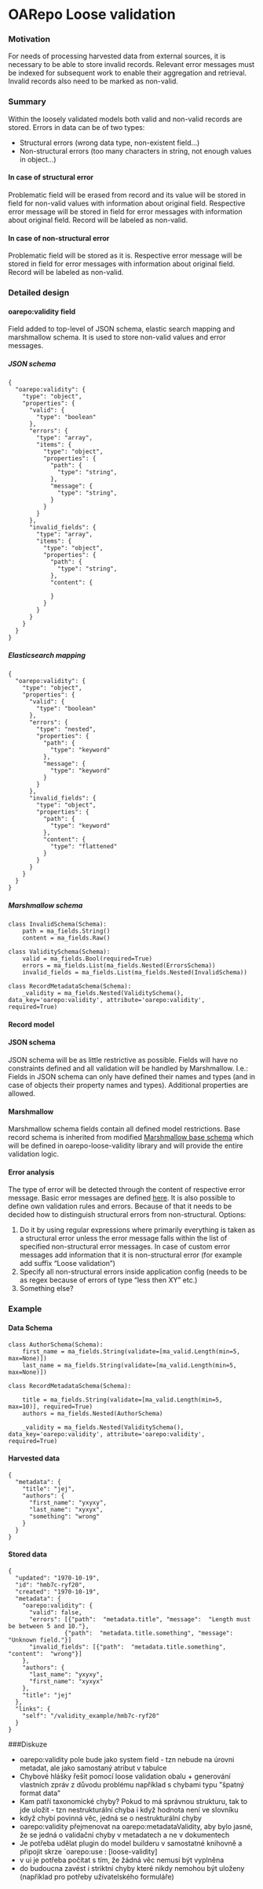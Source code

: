 # OARepo Loose validation 

### Motivation

For needs of processing harvested data from external sources, it is necessary to be able to store invalid records. Relevant error messages must be indexed for subsequent work to enable their aggregation and retrieval. Invalid records also need to be marked as non-valid. 
### Summary

Within the loosely validated models both valid and non-valid records are stored. Errors in data can be of two types:

- Structural errors (wrong data type, non-existent field…)
- Non-structural errors (too many characters in string, not enough values in object…)

#### In case of structural error
Problematic field will be erased from record and its value will be stored in field for non-valid values with information about original field. Respective error message will be stored in field for error messages with information about original field. Record will be labeled as non-valid.

#### In case of non-structural error
Problematic field will be stored as it is. Respective error message will be stored in field for error messages with information about original field. Record will be labeled as non-valid.

### Detailed design
#### oarepo:validity field
Field added to top-level of JSON schema, elastic search mapping and marshmallow schema.  It is used to store non-valid values and error messages.
##### JSON schema
```
{
  "oarepo:validity": {
    "type": "object",
    "properties": {
      "valid": {
        "type": "boolean"
      },
      "errors": {
        "type": "array",
        "items": {
          "type": "object",
          "properties": {
            "path": {
              "type": "string",
            },
            "message": {
              "type": "string",
            }
          }
        }
      },
      "invalid_fields": {
        "type": "array",
        "items": {
          "type": "object",
          "properties": {
            "path": {
              "type": "string",
            },
            "content": {
              
            }
          }
        }
      }
    }
  }
}
```
##### Elasticsearch mapping
```
{
  "oarepo:validity": {
    "type": "object",
    "properties": {
      "valid": {
        "type": "boolean"
      },
      "errors": {
        "type": "nested",
        "properties": {
          "path": {
            "type": "keyword"
          },
          "message": {
            "type": "keyword"
          }
        }
      },
      "invalid_fields": {
        "type": "object",
        "properties": {
          "path": {
            "type": "keyword"
          },
          "content": {
            "type": "flattened"
          }
        }
      }
    }
  }
}
```
##### Marshmallow schema
```
class InvalidSchema(Schema):
    path = ma_fields.String()
    content = ma_fields.Raw()

class ValiditySchema(Schema):
    valid = ma_fields.Bool(required=True)
    errors = ma_fields.List(ma_fields.Nested(ErrorsSchema))
    invalid_fields = ma_fields.List(ma_fields.Nested(InvalidSchema))

class RecordMetadataSchema(Schema):
    _validity = ma_fields.Nested(ValiditySchema(), data_key='oarepo:validity', attribute='oarepo:validity', required=True)

```
#### Record model
#### JSON schema
JSON schema will be as little restrictive as possible. Fields will have no constraints defined and all validation will be handled by Marshmallow. I.e.: Fields in JSON schema can only have defined their names and types (and in case of objects their property names and types). Additional properties are allowed.
#### Marshmallow
Marshmallow schema fields contain all defined model restrictions. Base record schema is inherited from modified [Marshmallow base schema](https://github.com/marshmallow-code/marshmallow/blob/dev/src/marshmallow/schema.py) which will be defined in oarepo-loose-validity library and will provide the entire validation logic.
#### Error analysis
The type of error will be detected through the content of respective error message. Basic error messages are defined [here](https://github.com/marshmallow-code/marshmallow/blob/dev/src/marshmallow/validate.py). It is also possible to define own validation rules and errors. Because of that it needs to be decided how to distinguish structural errors from non-structural.
Options:

1) Do it by using regular expressions where primarily everything is taken as a structural error unless the error message falls within the list of specified non-structural error messages. In case of custom error messages add information that it is non-structural error (for example add suffix “Loose validation”)
2) Specify all non-structural errors inside application config (needs to be as regex because of errors of type “less then XY” etc.)
3) Something else?

### Example
#### Data Schema
```
class AuthorSchema(Schema):
    first_name = ma_fields.String(validate=[ma_valid.Length(min=5, max=None)])
    last_name = ma_fields.String(validate=[ma_valid.Length(min=5, max=None)])
    
class RecordMetadataSchema(Schema):

    title = ma_fields.String(validate=[ma_valid.Length(min=5, max=10)], required=True)
    authors = ma_fields.Nested(AuthorSchema)

    _validity = ma_fields.Nested(ValiditySchema(), data_key='oarepo:validity', attribute='oarepo:validity', required=True)
```
#### Harvested data
```
{
  "metadata": {
    "title": "jej",
    "authors": {
      "first_name": "yxyxy",
      "last_name": "xyxyx",
      "something": "wrong"
    }
  }
}
```
#### Stored data
```
{
  "updated": "1970-10-19",
  "id": "hmb7c-ryf20",
  "created": "1970-10-19",
  "metadata": {
    "oarepo:validity": {
      "valid": false,
      "errors": [{"path":  "metadata.title", "message":  "Length must be between 5 and 10."}, 
                {"path":  "metadata.title.something", "message": "Unknown field."}]
      "invalid_fields": [{"path":  "metadata.title.something", "content":  "wrong"}]
    },
    "authors": {
      "last_name": "yxyxy",
      "first_name": "xyxyx"
    },
    "title": "jej"
  },
  "links": {
    "self": "/validity_example/hmb7c-ryf20"
  }
}
```
###Diskuze

 - oarepo:validity pole bude jako system field - tzn nebude na úrovni metadat, ale jako samostaný atribut v tabulce
 - Chybové hlášky řešit pomocí loose validation obalu + generování vlastních zpráv z důvodu problému například s chybami typu "špatný format data"
 - Kam patří taxonomické chyby? Pokud to má správnou strukturu, tak to jde uložit - tzn nestrukturální chyba i když hodnota není ve slovníku
 -  když chybí povinná věc, jedná se o nestrukturální chyby
 - oarepo:validity přejmenovat na oarepo:metadataValidity, aby bylo jasné, že se jedná o validační chyby v metadatech a ne v dokumentech
 - Je potřeba udělat plugin do model builderu v samostatné knihovně a připojit skrze `oarepo:use : [loose-validity]
 - v ui je potřeba počítat s tím, že žádná věc nemusí být vyplněna
 - do budoucna zavést i striktní chyby které nikdy nemohou být uloženy (například pro potřeby uživatelského formuláře)